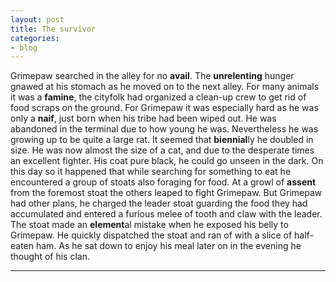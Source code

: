 ```yaml
---
layout: post
title: The survivor
categories:
- blog
---
```


Grimepaw searched in the alley for no **avail**. The **unrelenting** hunger gnawed at his stomach as he moved on to the next alley. For many animals it was a **famine**, the cityfolk had organized a clean-up crew to get rid of food scraps on the ground. For Grimepaw it was especially hard as he was only a **naif**, just born when his tribe had been wiped out. He was abandoned in the terminal due to how young he was. Nevertheless he was growing up to be quite a large rat. It seemed that **biennial**ly he doubled in size. He was now almost the size of a cat, and due to the desperate times an excellent fighter. His coat pure black, he could go unseen in the dark. On this day so it happened that while searching for something to eat he encountered a group of stoats also foraging for food. At a growl of **assent** from the foremost stoat the others leaped to fight Grimepaw. But Grimepaw had other plans, he charged the leader stoat guarding the food they had accumulated and entered a furious melee of tooth and claw with the leader. The stoat made an **element**al mistake when he exposed his belly to Grimepaw. He quickly dispatched the stoat and ran of with a slice of half-eaten ham. As he sat down to enjoy his meal later on in the evening he thought of his clan.

---

